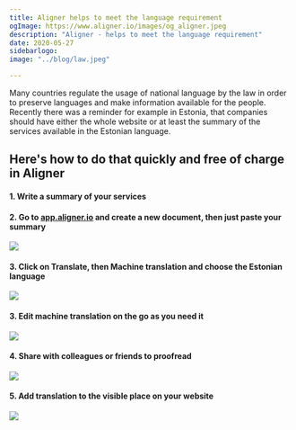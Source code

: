 ```yaml
---
title: Aligner helps to meet the language requirement
ogImage: https://www.aligner.io/images/og_aligner.jpeg
description: "Aligner - helps to meet the language requirement"
date: 2020-05-27
sidebarlogo: 
image: "../blog/law.jpeg"

---
```

Many countries regulate the usage of national language by the law in order to preserve languages and make information available for the people. Recently there was a reminder for example in Estonia, that companies should have either the whole website or at least the summary of the services available in the Estonian language.

## Here's how to do that quickly and free of charge in Aligner

#### 1. Write a summary of your services

#### 2. Go to [app.aligner.io](https://app.aligner.io) and create a new document, then just paste your summary

![](../editor-english-summary.jpeg)

#### 3. Click on Translate, then Machine translation and choose the Estonian language

![](../editor-aligner-estonian.jpeg)

#### 3. Edit machine translation on the go as you need it

![](../aligner-editor-dual.jpeg)

#### 4. Share with colleagues or friends to proofread

![](../share-editor.jpeg)

#### 5. Add translation to the visible place on your website

![](../estonian-aligner.jpeg)